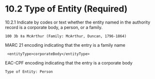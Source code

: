 # 10.2 Type of Entity (Required)

10.2.1 Indicate by codes or text whether the entity named in the authority record is a corporate body, a person, or a family.

`100 3b ‡a McArthur (Family: McArthur, Duncan, 1796-1864)`

MARC 21 encoding indicating that the entry is a family name

` <entityType>corporateBody</entityType>`

EAC-CPF encoding indicating that the entry is a corporate body

`Type of Entity: Person`
